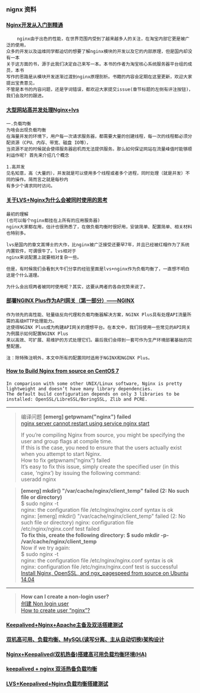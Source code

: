 ### nignx 资料

#### [Nginx开发从入门到精通](http://tengine.taobao.org/book/)
```text
    nginx由于出色的性能，在世界范围内受到了越来越多人的关注，在淘宝内部它更是被广泛的使用，
众多的开发以及运维同学都迫切的想要了解nginx模块的开发以及它的内部原理，但是国内却没有一本
关于这方面的书，源于此我们决定自己来写一本。本书的作者为淘宝核心系统服务器平台组的成员，本书
写作的思路是从模块开发逐渐过渡到nginx原理剖析。书籍的内容会定期在这里更新，欢迎大家提出宝贵意见，
不管是本书的内容问题，还是字词错误，都欢迎大家提交issue(章节标题的左侧有评注按钮)，我们会及时的跟进。
```

#### [大型网站高并发处理Nginx+lvs](https://blog.csdn.net/qq_38982845/article/details/83593904)
```text
一.负载均衡
为啥会出现负载均衡
在海量并发的环境下，用户每一次请求服务器，都需要大量的创建线程，每一次的线程都必须分配资源（CPU、内存、带宽、磁盘 IO等），
当资源不足的时候就会使得服务器宕机而无法提供服务。那么如何保证网站在流量峰值时能够顺利运作呢? 首先来介绍几个概念

1.高并发
见名知意，高（大量的），并发就是可以使用多个线程或者多个进程，同时处理（就是并发）不同的操作。简而言之就是每秒内
有多少个请求同时访问。
```

#### [关于LVS+Nginx为什么会被同时使用的思考](https://blog.csdn.net/BuquTianya/article/details/52076153)
```
最初的理解
(也可以每个nginx都挂在上所有的应用服务器) 
nginx大家都在用，估计也很熟悉了，在做负载均衡时很好用，安装简单、配置简单、相关材料也特别多。

lvs是国内的章文嵩博士的大作，比nginx被广泛接受还要早7年，并且已经被红帽作为了系统内置软件，可谓很牛了。lvs相对于
nginx来说配置上就要相对复杂一些。

但是，有时候我们会看到大牛们分享的经验里面是lvs+nginx作为负载均衡了，一直想不明白这是个什么道理。

为什么会出现两者被同时使用呢？其实，这要从两者的各自优势来说了。
```
#### [部署NGINX Plus作为API网关（第一部分）——NGINX](https://cloud.tencent.com/developer/article/1149103)
```
作为领先的高性能、轻量级反向代理和负载均衡器解决方案，NGINX Plus具有处理API流量所需的高级HTTP处理能力。
这使得NGINX Plus成为构建API网关的理想平台。在本文中，我们将使用一些常见的API网关为例展示如何配置NGINX Plus
来以高效、可扩展、易维护的方式处理它们。最后我们会得到一套可作为生产环境部署基础的完整配置。

注：除特殊注明外，本文中所有的配置同时适用于NGINX和NGINX Plus。
```
#### [How to Build Nginx from source on CentOS 7](https://www.howtoforge.com/how-to-build-nginx-from-source-on-centos-7/)
```
In comparison with some other UNIX/Linux software, Nginx is pretty lightweight and doesn’t have many library dependencies. 
The default build configuration depends on only 3 libraries to be installed: OpenSSL/LibreSSL/BoringSSL, Zlib and PCRE.
```
***
> 编译问题 **[emerg] getpwnam("nginx") failed**  
> [nginx server cannot restart using service nginx start](https://stackoverflow.com/questions/38147412/nginx-server-cannot-restart-using-service-nginx-start)  
>   
>  If you’re compiling Nginx from source, you might be specifying the  
>  user and group flags at compile time.  
>  If this is the case, you need to ensure that the users actually exist  
>  when you attempt to start Nginx.  
>  How to fix getpwnam(“nginx”) failed  
>  It’s easy to fix this issue, simply create the specified user (in
>  this  
>  case, ‘nginx’) by issuing the following command:  
>  useradd nginx

>  **[emerg] mkdir() "/var/cache/nginx/client_temp" failed (2: No such
>  file or directory)**  
>  $ sudo nginx -t   
>  nginx: the configuration file /etc/nginx/nginx.conf syntax is ok  
>  nginx: [emerg] mkdir() "/var/cache/nginx/client_temp" failed (2: No
>  such file or directory) nginx: configuration file  
>  /etc/nginx/nginx.conf test failed  
>  **To fix this, create the following directory: $ sudo mkdir -p-
>  /var/cache/nginx/client_temp**  
>  Now if we try again:  
>  $ sudo nginx -t   
>  nginx: the configuration file /etc/nginx/nginx.conf syntax is ok   
>  nginx: configuration file /etc/nginx/nginx.conf test is successful   
>  [Install Nginx, OpenSSL, and ngx_pagespeed from source on Ubuntu 14.04](https://gist.github.com/AJMaxwell/f6793605068813aae888216b02364d85)



***
>  **How can I create a non-login user?**  
>  [创建 Non login user](https://superuser.com/questions/77617/how-can-i-create-a-non-login-user)  
>  [How to create user “nginx”? ](https://serverfault.com/questions/190917/how-to-create-user-nginx)



#### [Keepalived+Nginx+Apache主备及双活搭建测试](https://blog.51cto.com/3241766/2103154)
#### [双机高可用、负载均衡、MySQL(读写分离、主从自动切换)架构设计](https://blog.csdn.net/weixin_30483013/article/details/97711918)
#### [Nginx+Keepalived(双机热备)搭建高可用负载均衡环境(HA)](https://my.oschina.net/xshuai/blog/917097)
#### [keepalived + nginx 双活热备负载均衡](http://giveme5.cc/2018/02/27/web%20server/nginx/keepalivedNginx/)
#### [LVS+Keepalived+Nginx负载均衡搭建测试](https://cloud.tencent.com/developer/article/1501289)